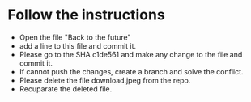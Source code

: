 # Follow the instructions

- Open the file "Back to the future"
- add a line to this file and commit it.
- Please go to the SHA c1de561 and make any change to the file and commit it. 
- If cannot push the changes, create a branch and solve the conflict.
- Please delete the file download.jpeg from the repo.
- Recuparate the deleted file.


